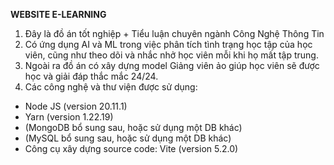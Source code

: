 **WEBSITE E-LEARNING**
1. Đây là đồ án tốt nghiệp + Tiểu luận chuyên ngành Công Nghệ Thông Tin
2. Có ứng dụng AI và ML trong việc phân tích tình trạng học tập của học viên, cũng như theo dõi và nhắc nhở học viên mỗi khi họ mất tập trung.
3. Ngoài ra đồ án có xây dựng model Giảng viên ảo giúp học viên sẽ được học và giải đáp thắc mắc 24/24.
4. Các công nghệ và thư viện được sử dụng:
- Node JS (version 20.11.1)
- Yarn (version 1.22.19)
- (MongoDB bổ sung sau, hoặc sử dụng một DB khác)
- (MySQL bổ sung sau, hoặc sử dụng một DB khác)
- Công cụ xây dựng source code: Vite (version 5.2.0)

